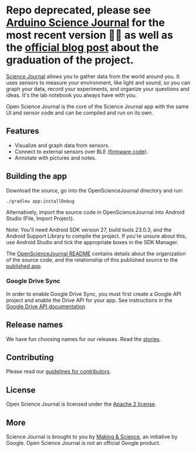 # Repo deprecated, please see [Arduino Science Journal](https://github.com/arduino/Arduino-Science-Journal-Android) for the most recent version 🔬🧪 as well as the [official blog post](https://blog.arduino.cc/2020/08/05/the-science-journal-is-graduating-from-google-coming-to-arduino-this-fall/) about the graduation of the project.

[Science Journal][play-store] allows you to gather data from the world around you. It uses sensors to measure your environment, like light and sound, so you can graph your data, record your experiments, and organize your questions and ideas. It's the lab notebook you always have with you.

Open Science Journal is the core of the Science Journal app with the same UI and sensor code and can be compiled and run on its own.

## Features

* Visualize and graph data from sensors.
* Connect to external sensors over BLE ([firmware code][firmware-github]).
* Annotate with pictures and notes.

## Building the app

Download the source, go into the OpenScienceJournal directory and run:

    ./gradlew app:installDebug

Alternatively, import the source code in OpenScienceJournal into Android Studio (File, Import Project).

Note: You'll need Android SDK version 27, build tools 23.0.3, and the Android Support Library to
compile the project. If you're unsure about this, use Android Studio and tick the appropriate boxes
in the SDK Manager.

The [OpenScienceJournal README](https://github.com/google/science-journal/tree/master/OpenScienceJournal)
contains details about the organization of the source code, and the relationship of this published source
to the [published app][play-store].

### Google Drive Sync

In order to enable Google Drive Sync, you must first create a Google API project and enable the Drive API 
for your app. See instructions in the 
[Google Drive API documentation](https://developers.google.com/drive/api/v2/enable-drive-api)

## Release names

We have fun choosing names for our releases.  Read the [stories][releasenames].

## Contributing

Please read our [guidelines for contributors][contributing].

## License

Open Science Journal is licensed under the [Apache 2 license][license].

## More

Science Journal is brought to you by [Making & Science][making-science], an initiative by Google. Open Science Journal is not an official Google product.

[play-store]: https://play.google.com/store/apps/details?id=com.google.android.apps.forscience.whistlepunk
[firmware-github]:https://github.com/google/science-journal-arduino
[contributing]: https://github.com/google/science-journal/blob/master/CONTRIBUTING.md
[releasenames]: https://github.com/google/science-journal/blob/master/RELEASES.md
[license]: https://github.com/google/science-journal/blob/master/LICENSE
[making-science]: https://makingscience.withgoogle.com
